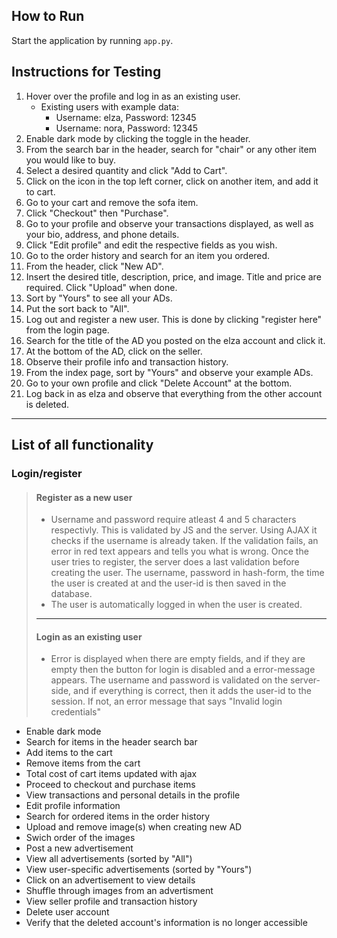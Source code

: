 ## How to Run
Start the application by running `app.py`.

## Instructions for Testing
1. Hover over the profile and log in as an existing user.
   - Existing users with example data:
     - Username: elza, Password: 12345
     - Username: nora, Password: 12345
2. Enable dark mode by clicking the toggle in the header.
3. From the search bar in the header, search for "chair" or any other item you would like to buy.
4. Select a desired quantity and click "Add to Cart".
5. Click on the icon in the top left corner, click on another item, and add it to cart.
6. Go to your cart and remove the sofa item.
7. Click "Checkout" then "Purchase".
8. Go to your profile and observe your transactions displayed, as well as your bio, address, and phone details.
9. Click "Edit profile" and edit the respective fields as you wish.
10. Go to the order history and search for an item you ordered.
11. From the header, click "New AD".
12. Insert the desired title, description, price, and image. Title and price are required. Click "Upload" when done.
13. Sort by "Yours" to see all your ADs.
14. Put the sort back to "All".
15. Log out and register a new user. This is done by clicking "register here" from the login page.
16. Search for the title of the AD you posted on the elza account and click it.
17. At the bottom of the AD, click on the seller.
18. Observe their profile info and transaction history.
19. From the index page, sort by "Yours" and observe your example ADs.
20. Go to your own profile and click "Delete Account" at the bottom.
21. Log back in as elza and observe that everything from the other account is deleted.

------

## List of all functionality

### Login/register

> #### Register as a new user
> - Username and password require atleast 4 and 5 characters respectivly. This is validated by JS and the server. Using AJAX it checks if the username is already taken. If the validation fails, an error in red text appears and tells you what is wrong. Once the user tries to register, the server does a last validation before creating the user. The username, password in hash-form, the time the user is created at and the user-id is then saved in the database. 
> - The user is automatically logged in when the user is created.
> ---
> #### Login as an existing user
> - Error is displayed when there are empty fields, and if they are empty then the button for login is disabled and a error-message appears. The username and password is validated on the server-side, and if everything is correct, then it adds the user-id to the session. If not, an error message that says "Invalid login credentials"




- Enable dark mode
- Search for items in the header search bar
- Add items to the cart
- Remove items from the cart
- Total cost of cart items updated with ajax
- Proceed to checkout and purchase items
- View transactions and personal details in the profile
- Edit profile information
- Search for ordered items in the order history
- Upload and remove image(s) when creating new AD
- Swich order of the images
- Post a new advertisement
- View all advertisements (sorted by "All")
- View user-specific advertisements (sorted by "Yours")
- Click on an advertisement to view details
- Shuffle through images from an advertisment
- View seller profile and transaction history
- Delete user account
- Verify that the deleted account's information is no longer accessible
